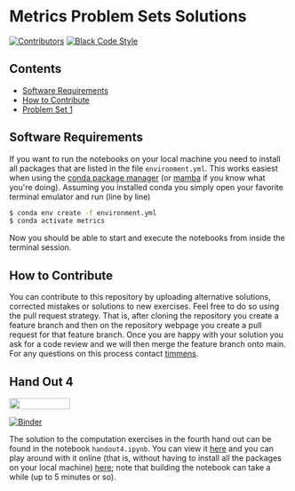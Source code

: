 # Metrics Problem Sets Solutions

[![Contributors][contributors-badge]][contributors-url]
[![Black Code Style][black-badge]][black-url]

## Contents

- [Software Requirements](#software-requirements)
- [How to Contribute](#how-to-contribute)
- [Problem Set 1](#hand-out-4)

## Software Requirements

If you want to run the notebooks on your local machine you need to install all packages
that are listed in the file ``environment.yml``. This works easiest when using the
[conda package manager](https://docs.conda.io/en/latest/) (or [mamba](https://github.com/mamba-org/mamba)
if you know what you're doing). Assuming you installed conda you simply open your
favorite terminal emulator and run (line by line)

```zsh
$ conda env create -f environment.yml
$ conda activate metrics
```

Now you should be able to start and execute the notebooks from inside the terminal
session.

## How to Contribute

You can contribute to this repository by uploading alternative solutions, corrected
mistakes or solutions to new exercises. Feel free to do so using the pull request
strategy. That is, after cloning the repository you create a feature branch and then on
the repository webpage you create a pull request for that feature branch. Once you are
happy with your solution you ask for a code review and we will then merge the feature
branch onto main. For any questions on this process contact [timmens](https://github.com/timmens).

## Hand Out 4

<a href="https://nbviewer.jupyter.org/github/timmens/metrics_problems/blob/main/handout4.ipynb"
   target="_parent">
   <img align="center" 
  src="https://raw.githubusercontent.com/jupyter/design/master/logos/Badges/nbviewer_badge.png" 
      width="109" height="20">
</a>

[![Binder](https://mybinder.org/badge_logo.svg)](https://mybinder.org/v2/gh/timmens/metrics_problems/main?filepath=handout4.ipynb)


The solution to the computation exercises in the fourth hand out can be found in the
notebook ``handout4.ipynb``. You can view it [here](https://nbviewer.jupyter.org/github/timmens/metrics_problems/blob/main/handout4.ipynb)
and you can play around with it online (that is, without having to install all the
packages on your local machine) [here](https://mybinder.org/v2/gh/timmens/metrics_problems/main?filepath=handout4.ipynb);
note that building the notebook can take a while (up to 5 minutes or so).

[contributors-badge]: https://img.shields.io/github/contributors/timmens/metrics_problems
[contributors-url]: https://github.com/timmens/metrics_problems/graphs/contributors
[black-badge]:https://img.shields.io/badge/code%20style-black-000000.svg
[black-url]:https://github.com/psf/black

